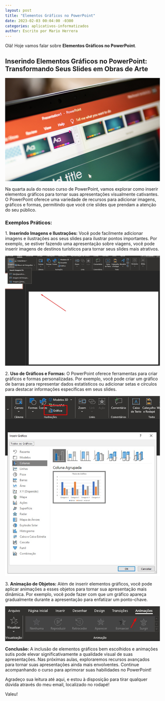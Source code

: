 ```yaml
---
layout: post
title: "Elementos Gráficos no PowerPoint"
date: 2023-02-03 00:04:00 -0300
categories: aplicativos-informatizados
author: Escrito por Mario Herrera
---
```


Olá! Hoje vamos falar sobre **Elementos Gráficos no PowerPoint**.

## Inserindo Elementos Gráficos no PowerPoint: Transformando Seus Slides em Obras de Arte


![](https://github.com/mariopuebla17/blog/blob/main/_images/202302/ppt1.jpg?raw=true)

Na quarta aula do nosso curso de PowerPoint, vamos explorar como inserir elementos gráficos para tornar suas apresentações visualmente cativantes. O PowerPoint oferece uma variedade de recursos para adicionar imagens, gráficos e formas, permitindo que você crie slides que prendam a atenção do seu público.

### Exemplos Práticos:

1\. **Inserindo Imagens e Ilustrações:** Você pode facilmente adicionar imagens e ilustrações aos seus slides para ilustrar pontos importantes. Por exemplo, se estiver fazendo uma apresentação sobre viagens, você pode inserir imagens de destinos turísticos para tornar seus slides mais atrativos.

![](https://github.com/mariopuebla17/blog/blob/main/_images/202302/ppt8.jpg?raw=true)  

2\. **Uso de Gráficos e Formas:** O PowerPoint oferece ferramentas para criar gráficos e formas personalizadas. Por exemplo, você pode criar um gráfico de barras para representar dados estatísticos ou adicionar setas e círculos para destacar informações específicas em seus slides.

![](https://github.com/mariopuebla17/blog/blob/main/_images/202302/ppt9.jpg?raw=true)  

3\. **Animação de Objetos:** Além de inserir elementos gráficos, você pode aplicar animações a esses objetos para tornar sua apresentação mais dinâmica. Por exemplo, você pode fazer com que um gráfico apareça gradualmente durante a apresentação para enfatizar um ponto-chave.

![](https://github.com/mariopuebla17/blog/blob/main/_images/202302/ppt10.jpg?raw=true)  


**Conclusão:** A inclusão de elementos gráficos bem escolhidos e animações sutis pode elevar significativamente a qualidade visual de suas apresentações. Nas próximas aulas, exploraremos recursos avançados para tornar suas apresentações ainda mais envolventes. Continue acompanhando o curso para aprimorar suas habilidades no PowerPoint!  


Agradeço sua leitura até aqui, e estou à disposição para tirar qualquer dúvida através do meu email, localizado no rodapé!

Valeu!